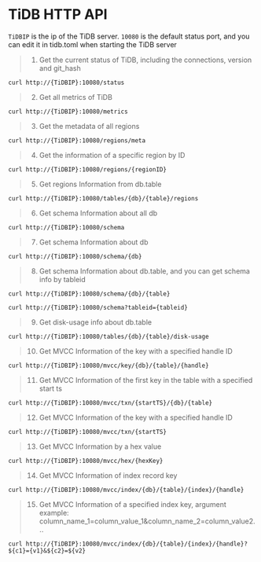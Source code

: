 #  TiDB HTTP API

`TiDBIP` is the ip of the TiDB server. `10080` is the default status port, and you can edit it in tidb.toml when starting the TiDB server 

> 1. Get the current status of TiDB, including the connections, version and git_hash

```
curl http://{TiDBIP}:10080/status
```

> 2. Get all metrics of TiDB

```
curl http://{TiDBIP}:10080/metrics
```

> 3. Get the metadata of all regions

```
curl http://{TiDBIP}:10080/regions/meta
```

> 4. Get the information of a specific region by ID

```
curl http://{TiDBIP}:10080/regions/{regionID}
```

> 5. Get regions Information from db.table

```
curl http://{TiDBIP}:10080/tables/{db}/{table}/regions
```

> 6. Get schema Information about all db

```
curl http://{TiDBIP}:10080/schema
```

> 7. Get schema Information about db

```
curl http://{TiDBIP}:10080/schema/{db}
```

> 8. Get schema Information about db.table, and you can get schema info by tableid

```
curl http://{TiDBIP}:10080/schema/{db}/{table}

curl http://{TiDBIP}:10080/schema?tableid={tableid}

```

> 9. Get disk-usage info about db.table

```
curl http://{TiDBIP}:10080/tables/{db}/{table}/disk-usage
```

> 10. Get MVCC Information of the key with a specified handle ID

```
curl http://{TiDBIP}:10080/mvcc/key/{db}/{table}/{handle}
```

> 11. Get MVCC Information of the first key in the table with a specified start ts

```
curl http://{TiDBIP}:10080/mvcc/txn/{startTS}/{db}/{table}
```

> 12. Get MVCC Information of the key with a specified handle ID

```
curl http://{TiDBIP}:10080/mvcc/txn/{startTS}
```

> 13. Get MVCC Information by a hex value

```
curl http://{TiDBIP}:10080/mvcc/hex/{hexKey}
```

> 14. Get MVCC Information of index record key

```
curl http://{TiDBIP}:10080/mvcc/index/{db}/{table}/{index}/{handle}
```
> 15. Get MVCC Information of a specified index key, argument example: column_name_1=column_value_1&column_name_2=column_value2...

```
curl http://{TiDBIP}:10080/mvcc/index/{db}/{table}/{index}/{handle}?${c1}={v1}&${c2}=${v2}
```
